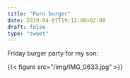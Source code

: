 ```yaml
---
title: "Porn burger"
date: 2019-04-07T19:13:00+02:00
draft: false
type: "tweet"
---
```


Friday burger party for my son:

{{< figure src="/img/IMG_0633.jpg" >}}
